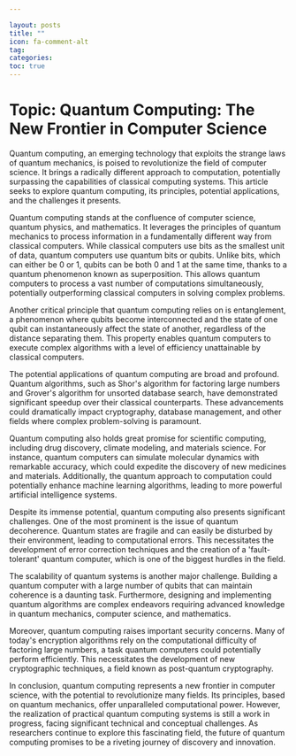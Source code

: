 ```yaml
---

layout: posts
title: ""
icon: fa-comment-alt
tag: 
categories: 
toc: true
---
```



# Topic: Quantum Computing: The New Frontier in Computer Science

Quantum computing, an emerging technology that exploits the strange laws of quantum mechanics, is poised to revolutionize the field of computer science. It brings a radically different approach to computation, potentially surpassing the capabilities of classical computing systems. This article seeks to explore quantum computing, its principles, potential applications, and the challenges it presents.

Quantum computing stands at the confluence of computer science, quantum physics, and mathematics. It leverages the principles of quantum mechanics to process information in a fundamentally different way from classical computers. While classical computers use bits as the smallest unit of data, quantum computers use quantum bits or qubits. Unlike bits, which can either be 0 or 1, qubits can be both 0 and 1 at the same time, thanks to a quantum phenomenon known as superposition. This allows quantum computers to process a vast number of computations simultaneously, potentially outperforming classical computers in solving complex problems.

Another critical principle that quantum computing relies on is entanglement, a phenomenon where qubits become interconnected and the state of one qubit can instantaneously affect the state of another, regardless of the distance separating them. This property enables quantum computers to execute complex algorithms with a level of efficiency unattainable by classical computers.

The potential applications of quantum computing are broad and profound. Quantum algorithms, such as Shor's algorithm for factoring large numbers and Grover's algorithm for unsorted database search, have demonstrated significant speedup over their classical counterparts. These advancements could dramatically impact cryptography, database management, and other fields where complex problem-solving is paramount.

Quantum computing also holds great promise for scientific computing, including drug discovery, climate modeling, and materials science. For instance, quantum computers can simulate molecular dynamics with remarkable accuracy, which could expedite the discovery of new medicines and materials. Additionally, the quantum approach to computation could potentially enhance machine learning algorithms, leading to more powerful artificial intelligence systems.

Despite its immense potential, quantum computing also presents significant challenges. One of the most prominent is the issue of quantum decoherence. Quantum states are fragile and can easily be disturbed by their environment, leading to computational errors. This necessitates the development of error correction techniques and the creation of a 'fault-tolerant' quantum computer, which is one of the biggest hurdles in the field.

The scalability of quantum systems is another major challenge. Building a quantum computer with a large number of qubits that can maintain coherence is a daunting task. Furthermore, designing and implementing quantum algorithms are complex endeavors requiring advanced knowledge in quantum mechanics, computer science, and mathematics.

Moreover, quantum computing raises important security concerns. Many of today's encryption algorithms rely on the computational difficulty of factoring large numbers, a task quantum computers could potentially perform efficiently. This necessitates the development of new cryptographic techniques, a field known as post-quantum cryptography.

In conclusion, quantum computing represents a new frontier in computer science, with the potential to revolutionize many fields. Its principles, based on quantum mechanics, offer unparalleled computational power. However, the realization of practical quantum computing systems is still a work in progress, facing significant technical and conceptual challenges. As researchers continue to explore this fascinating field, the future of quantum computing promises to be a riveting journey of discovery and innovation.